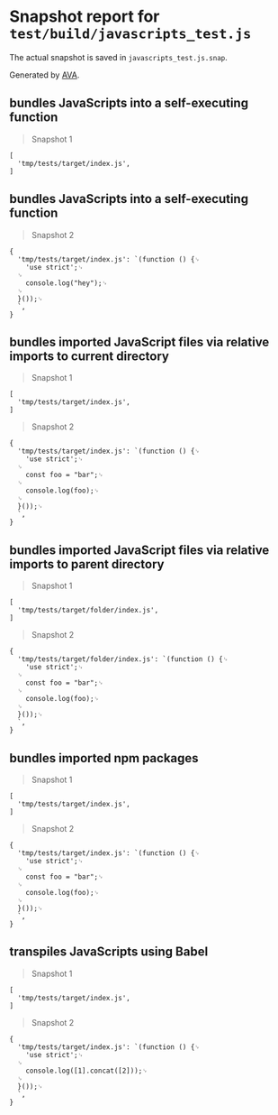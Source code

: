 # Snapshot report for `test/build/javascripts_test.js`

The actual snapshot is saved in `javascripts_test.js.snap`.

Generated by [AVA](https://ava.li).

## bundles JavaScripts into a self-executing function

> Snapshot 1

    [
      'tmp/tests/target/index.js',
    ]

## bundles JavaScripts into a self-executing function

> Snapshot 2

    {
      'tmp/tests/target/index.js': `(function () {␊
        'use strict';␊
      ␊
        console.log("hey");␊
      ␊
      }());␊
      `,
    }

## bundles imported JavaScript files via relative imports to current directory

> Snapshot 1

    [
      'tmp/tests/target/index.js',
    ]

> Snapshot 2

    {
      'tmp/tests/target/index.js': `(function () {␊
        'use strict';␊
      ␊
        const foo = "bar";␊
      ␊
        console.log(foo);␊
      ␊
      }());␊
      `,
    }

## bundles imported JavaScript files via relative imports to parent directory

> Snapshot 1

    [
      'tmp/tests/target/folder/index.js',
    ]

> Snapshot 2

    {
      'tmp/tests/target/folder/index.js': `(function () {␊
        'use strict';␊
      ␊
        const foo = "bar";␊
      ␊
        console.log(foo);␊
      ␊
      }());␊
      `,
    }

## bundles imported npm packages

> Snapshot 1

    [
      'tmp/tests/target/index.js',
    ]

> Snapshot 2

    {
      'tmp/tests/target/index.js': `(function () {␊
        'use strict';␊
      ␊
        const foo = "bar";␊
      ␊
        console.log(foo);␊
      ␊
      }());␊
      `,
    }

## transpiles JavaScripts using Babel

> Snapshot 1

    [
      'tmp/tests/target/index.js',
    ]

> Snapshot 2

    {
      'tmp/tests/target/index.js': `(function () {␊
        'use strict';␊
      ␊
        console.log([1].concat([2]));␊
      ␊
      }());␊
      `,
    }
